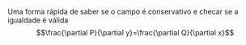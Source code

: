 Uma forma rápida de saber se o campo é conservativo e checar se a igualdade é válida $$\frac{\partial P}{\partial y}=\frac{\partial Q}{\partial x}$$